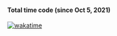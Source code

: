 #### Total time code (since Oct 5, 2021)
[![wakatime](https://wakatime.com/badge/user/dd5ba58b-098b-44dc-bdb8-38db04a90f5e.svg)](https://wakatime.com/@dd5ba58b-098b-44dc-bdb8-38db04a90f5e)
